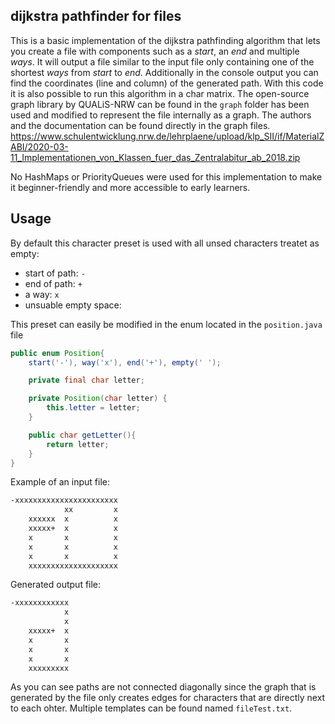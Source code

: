 ## dijkstra pathfinder for files

This is a basic implementation of the dijkstra pathfinding algorithm that lets you create a file with components
such as a _start_, an _end_ and multiple _ways_. It will output a file similar to the input file
only containing one of the shortest _ways_ from _start_ to _end_. Additionally in the console output you can find the coordinates
(line and column) of the generated path. With this code it is also possible to run this algorithm in a char matrix.
The open-source graph library by QUALiS-NRW can be found in the `graph` folder has been used and modified to represent the file internally as a graph. The authors and the documentation can be found directly in the graph files. https://www.schulentwicklung.nrw.de/lehrplaene/upload/klp_SII/if/MaterialZABI/2020-03-11_Implementationen_von_Klassen_fuer_das_Zentralabitur_ab_2018.zip

No HashMaps or PriorityQueues were used for this implementation to make it beginner-friendly and more accessible to early learners.

## Usage
By default this character preset is used with all unsed characters treatet as empty:
- start of path: `-`
- end of path: `+`
- a way: `x`
- unsuable empty space: ` `

This preset can easily be modified in the enum located in the `position.java` file
```java
public enum Position{
    start('-'), way('x'), end('+'), empty(' ');

    private final char letter;

    private Position(char letter) {
        this.letter = letter;
    }

    public char getLetter(){
        return letter;
    }
}
```

Example of an input file:
```txt
-xxxxxxxxxxxxxxxxxxxxxxx
            xx         x
    xxxxxx  x          x
    xxxxx+  x          x
    x       x          x
    x       x          x
    x       x          x
    xxxxxxxxxxxxxxxxxxxx

```
Generated output file:
```txt
-xxxxxxxxxxxx
            x
            x
    xxxxx+  x
    x       x
    x       x
    x       x
    xxxxxxxxx

```
As you can see paths are not connected diagonally since the graph that is generated by the file only creates edges for characters that are directly next to each ohter.
Multiple templates can be found named `fileTest.txt`.